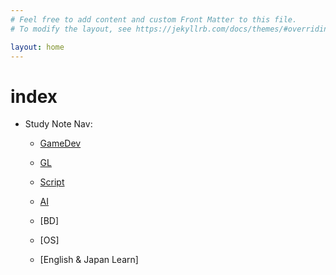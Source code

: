 ```yaml
---
# Feel free to add content and custom Front Matter to this file.
# To modify the layout, see https://jekyllrb.com/docs/themes/#overriding-theme-defaults

layout: home
---
```


# index

- Study Note Nav:

    - [GameDev](/gamedev/)
 
    - [GL](/gl/)
 
    - [Script](/script/)
 
    - [AI](/ai/)
 
    - [BD]<!-- (./docs/BD.md)-->
 
    - [OS]<!-- (./docs/OS.md)-->
 
    - [English & Japan Learn]<!-- (./docs/Language.md) -->